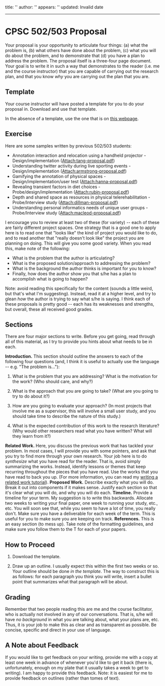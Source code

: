 title: ''
author: ''
appears: ''
updated: Invalid date

---

# CPSC 502/503 Proposal

Your proposal is your opportunity to articulate four things: (a) what the problem is, (b) what others have done about the problem, (c) what you will do about the problem, and to demonstrate that (d) you have a plan to address the problem. The proposal itself is a three-four page document. Your goal is to write it in such a way that demonstrates to the reader (i.e. me and the course instructor) that you are capable of carrying out the research plan, and that you know _why_ you are carrying out the plan that you are.

## Template

Your course instructor will have posted a template for you to do your proposal in. Download and use that template.

In the absence of a template, use the one that is on [this webpage](http://www.sigchi.org/publications/chipubform/sigchi-papers-word-template/view).

## Exercise

Here are some samples written by previous 502/503 students:

* Annotation interaction and relocation using a handheld projector - Design/implementation ([Attach:tang-proposal.pdf](CPSC502503/tang-proposal.pdf))
* Understanding twitter activity during live sporting events - Design/implementation ([Attach:armstrong-proposal.pdf](CPSC502503/armstrong-proposal.pdf))
* Gamifying the annotation of physical spaces - Design/implementation/user test ([Attach:hanna-proposal.pdf](CPSC502503/hanna-proposal.pdf))
* Revealing transient factors in diet choices - Probe/design/implementation ([Attach:rubin-proposal.pdf](CPSC502503/rubin-proposal.pdf))
* Depth and shared space as resources in physical telerehabilitation - Probe/Interview study ([Attach:dillman-proposal.pdf](CPSC502503/dillman-proposal.pdf))
* Understanding personal informatics needs of unique user groups - Probe/Interview study ([Attach:macleod-proposal.pdf](CPSC502503/macleod-proposal.pdf))

I encourage you to review at least two of these (for variety) -- each of these are fairly different project spaces. One strategy that is a good one to apply here is to read one that "looks like" the kind of project you would like to do, and to read another that "really doesn't look like" the project you are planning on doing. This will give you some good variety. When you read this, make note of the following:

* What is the problem that the author is articulating?
* What is the proposed solution/approach to addressing the problem?
* What is the background the author thinks is important for you to know?
* Finally, how does the author show you that s/he has a plan to accomplish what is going to happen?

Note: avoid reading this specifically for the content (sounds a little weird, but that's what I'm suggesting). Instead, read it at a higher level, and try to glean _how_ the author is trying to say what s/he is saying. I think each of these proposals is pretty good -- each has its weaknesses and strengths, but overall, these all received good grades.

## Sections

There are four major sections to write. Before you get going, read through all of this material, as I try to provide you hints about what needs to be in each.

**Introduction.** This section should outline the answers to each of the following four questions (and, I think it is useful to actually use the language -- e.g. "The problem is..."):

1.  What is the problem that you are addressing? What is the motivation for the work? (Who should care, and why?)

2.  What is the approach that you are going to take? (What are you going to try to do about it?)

3.  How are you going to evaluate your approach? (In most projects that involve me as a supervisor, this will involve a small user study, and you should take time to describe the nature of this study.)

4.  What is the expected contribution of this work to the research literature? (Why would other researchers read what you have written? What will they learn from it?)

**Related Work.** Here, you discuss the previous work that has tackled your problem. In most cases, I will provide you with some pointers, and ask that you try to find more through your own research. Your job here is to do _synthesize_ what you have read for the reader. That is, avoid simply summarizing the works. Instead, identify lessons or themes that keep recurring throughout the pieces that you have read. Use the works that you have read to back you up. (For more information, you can read my [writing a related work tutorial](RiceLab/RelatedWorkTutorial.md)).
**Proposed Work.** Describe exactly what you will do. Break it out into components if it makes sense. Justify each section so that it's clear what you will do, and why you will do each.
**Timeline.** Provide a timeline for your term. My suggestion is to write this backwards. Allocate two weeks to writing your final paper, one week to running your study, etc., etc. You will soon see that, while you seem to have a lot of time, you really don't. Make sure you have a deliverable for each week of the term. This is useful for you to make sure you are keeping on track.
**References.** This is an easy section (to mess up). Take note of the formatting guidelines, and make sure you follow them to the T for each of your papers. 

## How to Proceed

1.  Download the template.

2.  Draw up an outline. I usually expect this within the first two weeks or so. Your outline should be done _in the template_. The way to construct this is as follows: for each paragraph you think you will write, insert a bullet point that summarizes what that paragraph will be about.

## Grading

Remember that two people reading this are me and the course facilitator, who is actually not involved in any of our conversations. That is, s/he will have _no background_ in what you are talking about, what your plans are, etc. Thus, it is your job to make this as clear and as transparent as possible. Be concise, specific and direct in your use of language.

## A Note about Feedback

If you would like to get feedback on your writing, provide me with a copy at least one week in advance of whenever you'd like to get it back (there is, unfortunately, enough on my plate that it usually takes a week to get to writing). I am happy to provide this feedback. Note: it is easiest for me to provide feedback on outlines (rather than tomes of text).
